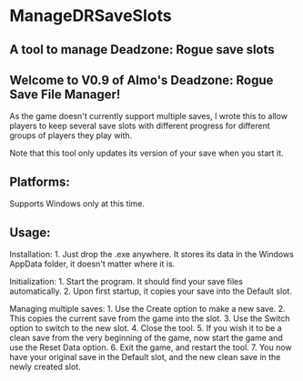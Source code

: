 # ManageDRSaveSlots
A tool to manage Deadzone: Rogue save slots
-------------------------------------------

Welcome to V0.9 of Almo's Deadzone: Rogue Save File Manager!
------------------------------------------------------------

As the game doesn't currently support multiple saves, I wrote this to allow players to keep several save slots with different progress for different groups of players they play with.

Note that this tool only updates its version of your save when you start it.

Platforms:
----------
Supports Windows only at this time.

Usage:
------

Installation:
	1. Just drop the .exe anywhere. It stores its data in the Windows AppData folder, it doesn't matter where it is.

Initialization:
	1. Start the program. It should find your save files automatically.
	2. Upon first startup, it copies your save into the Default slot.

Managing multiple saves:
	1. Use the Create option to make a new save.
	2. This copies the current save from the game into the slot.
	3. Use the Switch option to switch to the new slot.
	4. Close the tool.
	5. If you wish it to be a clean save from the very beginning of the game, now start the game and use the Reset Data option.
	6. Exit the game, and restart the tool.
	7. You now have your original save in the Default slot, and the new clean save in the newly created slot.




